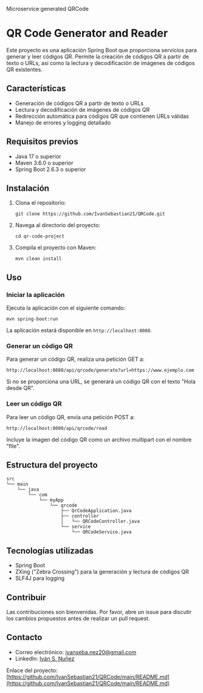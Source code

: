 Microservice generated QRCode

# QR Code Generator and Reader

Este proyecto es una aplicación Spring Boot que proporciona servicios para generar y leer códigos QR. Permite la creación de códigos QR a partir de texto o URLs, así como la lectura y decodificación de imágenes de códigos QR existentes.

## Características

- Generación de códigos QR a partir de texto o URLs
- Lectura y decodificación de imágenes de códigos QR
- Redirección automática para códigos QR que contienen URLs válidas
- Manejo de errores y logging detallado

## Requisitos previos

- Java 17 o superior
- Maven 3.6.0 o superior
- Spring Boot 2.6.3 o superior

## Instalación

1. Clona el repositorio:
   ```
   git clone https://github.com/IvanSebastian21/QRCode.git
   ```

2. Navega al directorio del proyecto:
   ```
   cd qr-code-project
   ```

3. Compila el proyecto con Maven:
   ```
   mvn clean install
   ```

## Uso

### Iniciar la aplicación

Ejecuta la aplicación con el siguiente comando:

```
mvn spring-boot:run
```

La aplicación estará disponible en `http://localhost:8080`.

### Generar un código QR

Para generar un código QR, realiza una petición GET a:

```
http://localhost:8080/api/qrcode/generate?url=https://www.ejemplo.com
```

Si no se proporciona una URL, se generará un código QR con el texto "Hola desde QR".

### Leer un código QR

Para leer un código QR, envía una petición POST a:

```
http://localhost:8080/api/qrcode/read
```

Incluye la imagen del código QR como un archivo multipart con el nombre "file".

## Estructura del proyecto

```
src
└── main
    └── java
        └── com
            └── myApp
                └── qrcode
                    ├── QrCodeApplication.java
                    ├── controller
                    │   └── QRCodeController.java
                    └── service
                        └── QRCodeService.java
```

## Tecnologías utilizadas

- Spring Boot
- ZXing ("Zebra Crossing") para la generación y lectura de códigos QR
- SLF4J para logging

## Contribuir

Las contribuciones son bienvenidas. Por favor, abre un issue para discutir los cambios propuestos antes de realizar un pull request.

## Contacto

- Correo electrónico: ivanseba.nez20@gmail.com
- LinkedIn: [Iván S. Nuñez](https://www.linkedin.com/in/ivan-s-nu%C3%B1ez/)

Enlace del proyecto: [https://github.com/IvanSebastian21/QRCode/main/README.md](https://github.com/IvanSebastian21/QRCode/main/README.md)

